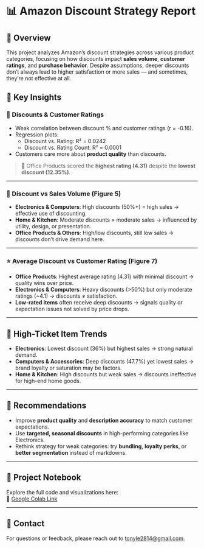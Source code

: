 # 📊 Amazon Discount Strategy Report

## 📝 Overview

This project analyzes Amazon’s discount strategies across various product categories, focusing on how discounts impact **sales volume**, **customer ratings**, and **purchase behavior**. Despite assumptions, deeper discounts don’t always lead to higher satisfaction or more sales — and sometimes, they’re not effective at all.

## 🧠 Key Insights

### 🎯 Discounts & Customer Ratings

- Weak correlation between discount % and customer ratings (r = -0.16).
- Regression plots:
  - Discount vs. Rating: R² = 0.0242
  - Discount vs. Rating Count: R² = 0.0001
- Customers care more about **product quality** than discounts.

> 📌 Office Products scored the **highest rating (4.31)** despite the **lowest discount (12.35%)**.

---

### 💸 Discount vs Sales Volume (Figure 5)

- **Electronics & Computers**: High discounts (50%+) = high sales → effective use of discounting.
- **Home & Kitchen**: Moderate discounts = moderate sales → influenced by utility, design, or presentation.
- **Office Products & Others**: High/low discounts, still low sales → discounts don’t drive demand here.

---

### ⭐ Average Discount vs Customer Rating (Figure 7)

- **Office Products**: Highest average rating (4.31) with minimal discount → quality wins over price.
- **Electronics & Computers**: Heavy discounts (>50%) but only moderate ratings (~4.1) → discounts ≠ satisfaction.
- **Low-rated items** often receive deep discounts → signals quality or expectation issues not solved by price drops.

---

## 🔎 High-Ticket Item Trends

- **Electronics**: Lowest discount (36%) but highest sales → strong natural demand.
- **Computers & Accessories**: Deep discounts (47.7%) yet lowest sales → brand loyalty or saturation may be factors.
- **Home & Kitchen**: High discounts but weak sales → discounts ineffective for high-end home goods.

---

## 📌 Recommendations

- Improve **product quality** and **description accuracy** to match customer expectations.
- Use **targeted, seasonal discounts** in high-performing categories like Electronics.
- Rethink strategy for weak categories: try **bundling**, **loyalty perks**, or **better segmentation** instead of markdowns.

---

## 🔗 Project Notebook

Explore the full code and visualizations here:  
📎 [Google Colab Link](https://colab.research.google.com/drive/1H342Q9YWWokiJxCHR9qghHDJoWz54uyN#scrollTo=scFMA_8hfld6)

---

## 👋 Contact
For questions or feedback, please reach out to tonyle2814@gmail.com.


